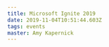 ```yaml
---
title: Microsoft Ignite 2019
date: 2019-11-04T10:51:44.603Z
tags: events
master: Amy Kapernick
---
```


